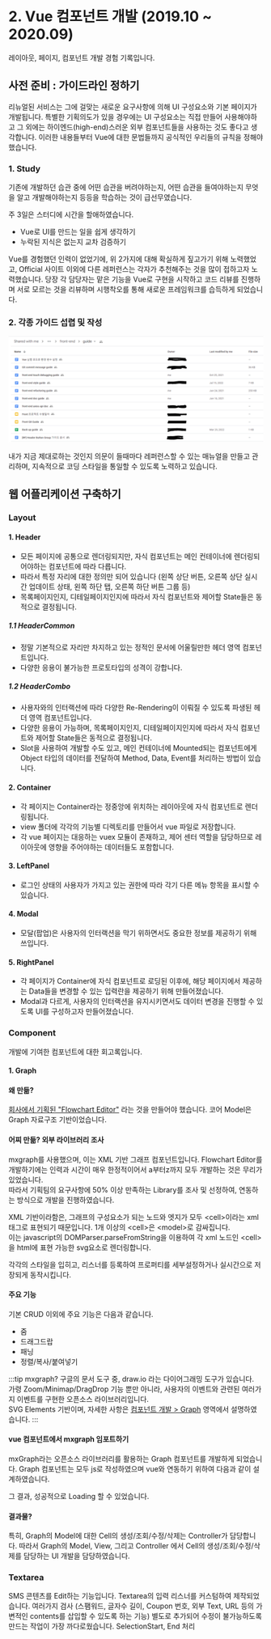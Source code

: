 # 2. Vue 컴포넌트 개발 (2019.10 ~ 2020.09)

레이아웃, 페이지, 컴포넌트 개발 경험 기록입니다.

## 사전 준비 : 가이드라인 정하기

리뉴얼된 서비스는 그에 걸맞는 새로운 요구사항에 의해 UI 구성요소와 기본 페이지가 개발됩니다.
특별한 기획의도가 있을 경우에는 UI 구성요소는 직접 만들어 사용해야하고
그 외에는 하이엔드(high-end)스러운 외부 컴포넌트들을 사용하는 것도 좋다고 생각합니다.
이러한 내용들부터 Vue에 대한 문법들까지 공식적인 우리들의 규칙을 정해야했습니다.

### 1. Study

기존에 개발하던 습관 중에 어떤 습관을 버려야하는지, 어떤 습관을 들여야하는지 
무엇을 알고 개발해야하는지 등등을 학습하는 것이 급선무였습니다.

주 3일은 스터디에 시간을 할애하였습니다.

<StudyProcess/>

- Vue로 UI를 만드는 일을 쉽게 생각하기
- 누락된 지식은 없는지 교차 검증하기

Vue를 경험했던 인력이 없었기에, 위 2가지에 대해 확실하게 짚고가기 위해 노력했었고,
Official 사이트 이외에 다른 레퍼런스는 각자가 추천해주는 것을 많이 접하고자 노력했습니다.
당장 각 담당자는 맡은 기능을 Vue로 구현을 시작하고 코드 리뷰를 진행하며 서로 모르는 것을 리뷰하며
시행착오를 통해 새로운 프레임워크를 습득하게 되었습니다.

### 2. 각종 가이드 섭렵 및 작성

![img_1.png](img_1.png)

내가 지금 제대로하는 것인지 의문이 들때마다 레퍼런스할 수 있는 매뉴얼을 만들고
관리하며, 지속적으로 코딩 스타일을 통일할 수 있도록 노력하고 있습니다.


## 웹 어플리케이션 구축하기

### Layout
#### 1. Header
- 모든 페이지에 공통으로 렌더링되지만, 자식 컴포넌트는 메인 컨테이너에 렌더링되어야하는 컴포넌트에 따라 다릅니다.
- 따라서 특정 자리에 대한 정의만 되어 있습니다 (왼쪽 상단 버튼, 오른쪽 상단 실시간 업데이트 상태, 왼쪽 하단 탭, 오른쪽 하단 버튼 그룹 등)
- 목록페이지인지, 디테일페이지인지에 따라서 자식 컴포넌트와 제어할 State들은 동적으로 결정됩니다.

##### 1.1 HeaderCommon
- 정말 기본적으로 자리만 차지하고 있는 정적인 문서에 어울릴만한 헤더 영역 컴포넌트입니다.
- 다양한 응용이 불가능한 프로토타입의 성격이 강합니다.

##### 1.2 HeaderCombo
- 사용자와의 인터랙션에 따라 다양한 Re-Rendering이 이뤄질 수 있도록 파생된 헤더 영역 컴포넌트입니다. 
- 다양한 응용이 가능하며, 목록페이지인지, 디테일페이지인지에 따라서 자식 컴포넌트와 제어할 State들은 동적으로 결정됩니다.
- Slot을 사용하여 개발할 수도 있고, 메인 컨테이너에 Mounted되는 컴포넌트에게 Object 타입의 데이터를 전달하여 Method, Data, Event를 처리하는 방법이 있습니다. 

#### 2. Container
- 각 페이지는 Container라는 정중앙에 위치하는 레이아웃에 자식 컴포넌트로 렌더링됩니다.
- view 폴더에 각각의 기능별 디렉토리를 만들어서 vue 파일로 저장합니다.
- 각 vue 페이지는 대응하는 vuex 모듈이 존재하고, 제어 센터 역할을 담당하므로 레이아웃에 영향을 주어야하는 데이터들도 포함합니다.

#### 3. LeftPanel
- 로그인 상태의 사용자가 가지고 있는 권한에 따라 각기 다른 메뉴 항목을 표시할 수 있습니다.

#### 4. Modal
- 모달(팝업)은 사용자의 인터랙션을 막기 위하면서도 중요한 정보를 제공하기 위해 쓰입니다.

#### 5. RightPanel
- 각 페이지가 Container에 자식 컴포넌트로 로딩된 이후에, 해당 페이지에서 제공하는 Data들을 변경할 수 있는 입력란을 제공하기 위해 만들어졌습니다.
- Modal과 다르게, 사용자의 인터랙션을 유지시키면서도 데이터 변경을 진행할 수 있도록 UI를 구성하고자 만들어졌습니다.

### Component

개발에 기여한 컴포넌트에 대한 회고록입니다.

#### 1. Graph

#### 왜 만듦?
[회사에서 기획된 "Flowchart Editor"](/portfolio/experience/1-workflow-editor) 라는 것을 만들어야 했습니다.
코어 Model은 Graph 자료구조 기반이었습니다.

#### 어찌 만듦? 외부 라이브러리 조사
mxgraph를 사용했으며, 이는 XML 기반 그래프 컴포넌트입니다.
Flowchart Editor를 개발하기에는 인력과 시간이 매우 한정적이어서 a부터z까지 모두 개발하는 것은 무리가 있었습니다.  
따라서 기획팀의 요구사항에 50% 이상 만족하는 Library를 조사 및 선정하여, 연동하는 방식으로 개발을 진행하였습니다.

<GraphAnalysis/>

XML 기반이라함은, 그래프의 구성요소가 되는 노드와 엣지가 모두 &lt;cell&gt;이라는 xml 태그로 표현되기 때문입니다.
1개 이상의 &lt;cell&gt;은 &lt;model&gt;로 감싸집니다.  
이는 javascript의 DOMParser.parseFromString을 이용하여 각 xml 노드인 &lt;cell&gt;을 html에 표현 가능한 svg요소로 렌더링합니다.

각각의 스타일을 입히고, 리스너를 등록하여 프로퍼티를 세부설정하거나 실시간으로 저장되게 동작시킵니다.


#### 주요 기능

기본 CRUD 이외에 주요 기능은 다음과 같습니다.
- 줌
- 드래그드랍
- 패닝
- 정렬/복사/붙여넣기

:::tip mxgraph?
구글의 문서 도구 중, draw.io 라는 다이어그래밍 도구가 있습니다.  
가령 Zoom/Minimap/DragDrop 기능 뿐만 아니라, 사용자의 이벤트와 관련된 여러가지 이벤트를 구현한 오픈소스 라이브러리입니다.  
SVG Elements 기반이며, 자세한 사항은 [컴포넌트 개발 > Graph](/portfolio/experience/2-componentize-on-vue#Graph) 영역에서 설명하였습니다.
:::

#### vue 컴포넌트에서 mxgraph 임포트하기

mxGraph라는 오픈소스 라이브러리를 활용하는 Graph 컴포넌트를 개발하게 되었습니다.
Graph 컴포넌트는 모두 js로 작성하였으며
vue와 연동하기 위하여 다음과 같이 설계하였습니다.

그 결과, 성공적으로 Loading 할 수 있었습니다.

#### 결과물?

특히, Graph의 Model에 대한 Cell의 생성/조회/수정/삭제는 Controller가 담당합니다.
따라서 Graph의 Model, View, 그리고 Controller 에서 Cell의 생성/조회/수정/삭제를 담당하는 UI 개발을 담당하였습니다.

### Textarea

SMS 콘텐츠를 Edit하는 기능입니다.
Textarea의 입력 리스너를 커스텀하여 제작되었습니다.
여러가지 검사 (스팸워드, 글자수 길이, Coupon 번호, 외부 Text, URL 등의 가변적인 contents를 삽입할 수 있도록 하는 기능)
별도로 추가되어 수정이 불가능하도록 만드는 작업이 가장 까다로웠습니다.
SelectionStart, End 처리
